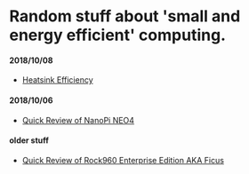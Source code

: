 # Random stuff about 'small and energy efficient' computing.

#### 2018/10/08

* [Heatsink Efficiency](articles//Heatsink_Efficiency.md)

#### 2018/10/06

* [Quick Review of NanoPi NEO4](articles/Quick_Review_of_NanoPi_NEO4.md)

#### older stuff

* [Quick Review of Rock960 Enterprise Edition AKA Ficus](https://forum.armbian.com/topic/8329-quick-review-of-rock960-enterprise-edition-aka-ficus/)